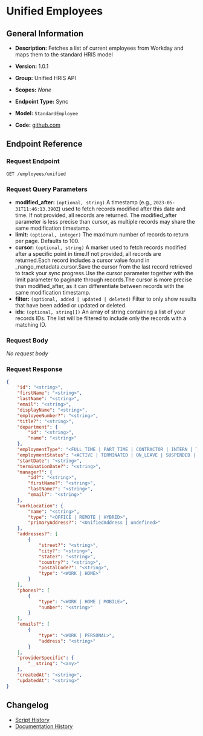 <!-- BEGIN GENERATED CONTENT -->

# Unified Employees

## General Information

-   **Description:** Fetches a list of current employees from Workday and maps them to the standard HRIS model

-   **Version:** 1.0.1
-   **Group:** Unified HRIS API
-   **Scopes:** _None_
-   **Endpoint Type:** Sync
-   **Model:** `StandardEmployee`
-   **Code:** [github.com](https://github.com/NangoHQ/integration-templates/tree/main/integrations/workday/syncs/unified-employees.ts)

## Endpoint Reference

### Request Endpoint

`GET /employees/unified`

### Request Query Parameters

-   **modified_after:** `(optional, string)` A timestamp (e.g., `2023-05-31T11:46:13.390Z`) used to fetch records modified after this date and time. If not provided, all records are returned. The modified_after parameter is less precise than cursor, as multiple records may share the same modification timestamp.
-   **limit:** `(optional, integer)` The maximum number of records to return per page. Defaults to 100.
-   **cursor:** `(optional, string)` A marker used to fetch records modified after a specific point in time.If not provided, all records are returned.Each record includes a cursor value found in \_nango_metadata.cursor.Save the cursor from the last record retrieved to track your sync progress.Use the cursor parameter together with the limit parameter to paginate through records.The cursor is more precise than modified_after, as it can differentiate between records with the same modification timestamp.
-   **filter:** `(optional, added | updated | deleted)` Filter to only show results that have been added or updated or deleted.
-   **ids:** `(optional, string[])` An array of string containing a list of your records IDs. The list will be filtered to include only the records with a matching ID.

### Request Body

_No request body_

### Request Response

```json
{
    "id": "<string>",
    "firstName": "<string>",
    "lastName": "<string>",
    "email": "<string>",
    "displayName": "<string>",
    "employeeNumber?": "<string>",
    "title?": "<string>",
    "department": {
        "id": "<string>",
        "name": "<string>"
    },
    "employmentType": "<FULL_TIME | PART_TIME | CONTRACTOR | INTERN | TEMPORARY | OTHER>",
    "employmentStatus": "<ACTIVE | TERMINATED | ON_LEAVE | SUSPENDED | PENDING>",
    "startDate": "<string>",
    "terminationDate?": "<string>",
    "manager?": {
        "id?": "<string>",
        "firstName?": "<string>",
        "lastName?": "<string>",
        "email?": "<string>"
    },
    "workLocation": {
        "name": "<string>",
        "type": "<OFFICE | REMOTE | HYBRID>",
        "primaryAddress?": "<UnifiedAddress | undefined>"
    },
    "addresses?": [
        {
            "street?": "<string>",
            "city?": "<string>",
            "state?": "<string>",
            "country?": "<string>",
            "postalCode?": "<string>",
            "type": "<WORK | HOME>"
        }
    ],
    "phones?": [
        {
            "type": "<WORK | HOME | MOBILE>",
            "number": "<string>"
        }
    ],
    "emails?": [
        {
            "type": "<WORK | PERSONAL>",
            "address": "<string>"
        }
    ],
    "providerSpecific": {
        "__string": "<any>"
    },
    "createdAt": "<string>",
    "updatedAt": "<string>"
}
```

## Changelog

-   [Script History](https://github.com/NangoHQ/integration-templates/commits/main/integrations/workday/syncs/unified-employees.ts)
-   [Documentation History](https://github.com/NangoHQ/integration-templates/commits/main/integrations/workday/syncs/unified-employees.md)

<!-- END  GENERATED CONTENT -->
